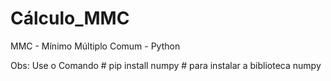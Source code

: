 # Cálculo_MMC

MMC - Mínimo Múltiplo Comum - Python


Obs: Use o Comando # pip install numpy # para instalar a biblioteca numpy
